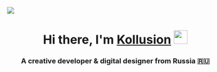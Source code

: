 <img align="center" src="https://i.pinimg.com/originals/29/54/f6/2954f6fb5fa96cd38b989e265015c30e.gif"/>
<h1 align="center">Hi there, I'm <a href="https://kollusion.netlify.app" target="_blank">Kollusion</a> 
<img src="https://github.com/blackcater/blackcater/raw/main/images/Hi.gif" height="32"/></h1>
<h3 align="center">A creative developer & digital designer from Russia 🇷🇺</h3>


